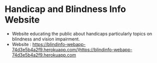 # Handicap and Blindness Info Website
- Website educating the public about handicaps particularly topics on blindness and vision impairment.
- Website : https://blindinfo-webapp-74d3e5b4a2f9.herokuapp.com/)https://blindinfo-webapp-74d3e5b4a2f9.herokuapp.com
